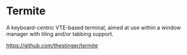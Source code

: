 # Termite

A keyboard-centric VTE-based terminal, aimed at use within a window manager with tiling and/or tabbing support.

https://github.com/thestinger/termite